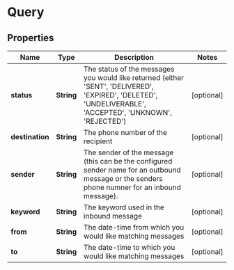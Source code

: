 
# Query

## Properties
Name | Type | Description | Notes
------------ | ------------- | ------------- | -------------
**status** | **String** | The status of the messages you would like returned (either &#39;SENT&#39;, &#39;DELIVERED&#39;, &#39;EXPIRED&#39;, &#39;DELETED&#39;, &#39;UNDELIVERABLE&#39;, &#39;ACCEPTED&#39;, &#39;UNKNOWN&#39;, &#39;REJECTED&#39;) |  [optional]
**destination** | **String** | The phone number of the recipient |  [optional]
**sender** | **String** | The sender of the message (this can be the configured sender name for an outbound message or the senders phone numner for an inbound message). |  [optional]
**keyword** | **String** | The keyword used in the inbound message |  [optional]
**from** | **String** | The date-time from which you would like matching messages |  [optional]
**to** | **String** | The date-time to which you would like matching messages |  [optional]



